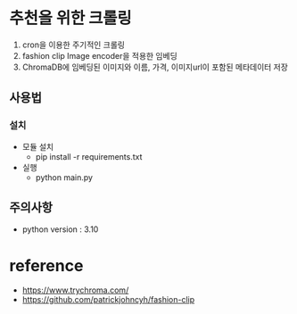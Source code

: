 # 추천을 위한 크롤링
1. cron을 이용한 주기적인 크롤링
2. fashion clip Image encoder을 적용한 임베딩
3. ChromaDB에 임베딩된 이미지와 이름, 가격, 이미지url이 포함된 메타데이터 저장

## 사용법
### 설치
  - 모듈 설치
    - pip install -r requirements.txt
  - 실행 
    - python main.py
## 주의사항
- python version : 3.10

# reference
- https://www.trychroma.com/
- https://github.com/patrickjohncyh/fashion-clip